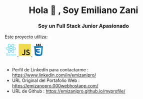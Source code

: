 <h1 align="center">Hola 👋 , Soy Emiliano Zani</h1><h3 align="center">Soy un Full Stack Junior Apasionado</h3>

Este proyecto utiliza:

<a href="https://reactjs.org/" target="_blank" rel="noreferrer">
    <img src="https://raw.githubusercontent.com/devicons/devicon/master/icons/react/react-original-wordmark.svg" alt="react" width="40" height="40"/>
</a>

<a href="https://developer.mozilla.org/en-US/docs/Web/JavaScript" target="_blank" rel="noreferrer">
    <img src="https://raw.githubusercontent.com/devicons/devicon/master/icons/javascript/javascript-original.svg" alt="javascript" width="40" height="40"/>
</a>

<a href="https://www.w3schools.com/css/" target="_blank" rel="noreferrer">
    <img src="https://raw.githubusercontent.com/devicons/devicon/master/icons/css3/css3-original-wordmark.svg" alt="css3" width="40" height="40"/>
</a>



<br>
<br>


- Perfil de LinkedIn para contactarme : <a href="https://www.linkedin.com/in/emizanipro/" target="_blank">https://www.linkedin.com/in/emizanipro/</a>
- URL Original del Portafolio Web : <a href="https://emizanopro.000webhostapp.com/" target="_blank">https://emizanopro.000webhostapp.com/</a>
- URL de Github : <a href="https://emizanipro.github.io/myprofile/" target="_blank">https://emizanipro.github.io/myprofile/</a>




